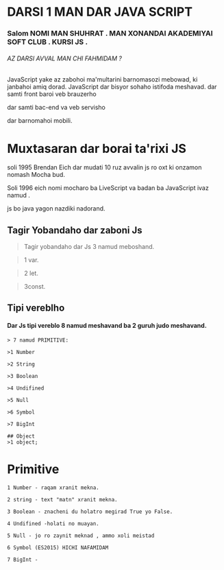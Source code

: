 # DARSI 1 MAN DAR JAVA SCRIPT
 ### Salom  NOMI MAN SHUHRAT . MAN XONANDAI AKADEMIYAI SOFT CLUB . KURSI JS .
 ###### AZ DARSI AVVAL MAN CHI FAHMIDAM ? 
 JavaScript  yake az zabohoi ma'multarini barnomasozi mebowad,
 ki janbahoi amiq dorad.
 JavaScript dar bisyor sohaho istifoda meshavad.
 dar samti front
 baroi veb brauzerho

dar samti bac-end 
 va veb servisho

 dar barnomahoi mobili.

# Muxtasaran dar borai ta'rixi JS
soli 1995 Brendan Eich  dar mudati 10 ruz avvalin js ro oxt ki onzamon nomash Mocha bud.

Soli 1996 eich nomi mocharo ba LiveScript va badan ba JavaScript ivaz namud .

js bo java yagon nazdiki nadorand.

## Tagir Yobandaho dar zaboni Js
>Tagir yobandaho  dar Js 3 namud meboshand.

>1 var.

>2 let.

>3const.

## Tipi vereblho 
#### Dar Js tipi vereblo 8 namud meshavand ba 2 guruh judo meshavand.
```
> 7 namud PRIMITIVE:

>1 Number

>2 String

>3 Boolean

>4 Undifined

>5 Null

>6 Symbol

>7 BigInt

## Object
>1 object;
```



# Primitive 
```
1 Number - raqam xranit mekna.

2 string - text "matn" xranit mekna. 

3 Boolean - znacheni du holatro megirad True yo False.

4 Undifined -holati no muayan.

5 Null - jo ro zaynit meknad , ammo xoli meistad

6 Symbol (ES2015) HICHI NAFAMIDAM

7 BigInt - 

```
